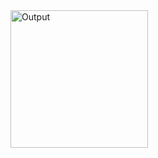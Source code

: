 <img width="220" alt="Output" src="https://user-images.githubusercontent.com/94290963/143259199-005341fa-86aa-4dc9-b30d-59b3efdda85d.png">
